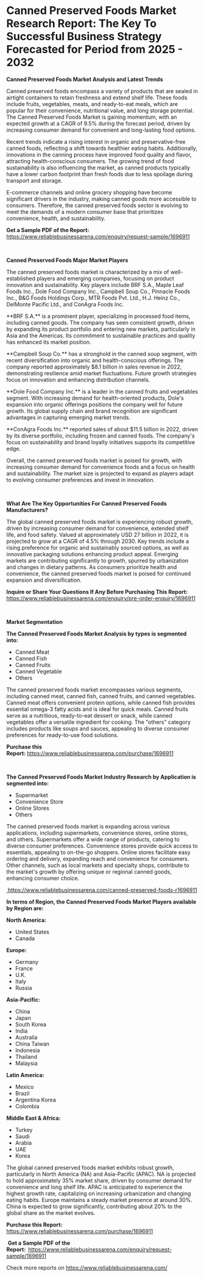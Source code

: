 <p><h1>Canned Preserved Foods Market Research Report: The Key To Successful Business Strategy Forecasted for Period from 2025 - 2032</h1></p><p><strong>Canned Preserved Foods Market Analysis and Latest Trends</strong></p>
<p><p>Canned preserved foods encompass a variety of products that are sealed in airtight containers to retain freshness and extend shelf life. These foods include fruits, vegetables, meats, and ready-to-eat meals, which are popular for their convenience, nutritional value, and long storage potential. The Canned Preserved Foods Market is gaining momentum, with an expected growth at a CAGR of 9.5% during the forecast period, driven by increasing consumer demand for convenient and long-lasting food options.</p><p>Recent trends indicate a rising interest in organic and preservative-free canned foods, reflecting a shift towards healthier eating habits. Additionally, innovations in the canning process have improved food quality and flavor, attracting health-conscious consumers. The growing trend of food sustainability is also influencing the market, as canned products typically have a lower carbon footprint than fresh foods due to less spoilage during transport and storage.</p><p>E-commerce channels and online grocery shopping have become significant drivers in the industry, making canned goods more accessible to consumers. Therefore, the canned preserved foods sector is evolving to meet the demands of a modern consumer base that prioritizes convenience, health, and sustainability.</p></p>
<p><strong>Get a Sample PDF of the Report:&nbsp;</strong> <a href="https://www.reliablebusinessarena.com/enquiry/request-sample/1696911?utm_campaign=1998&utm_medium=2&utm_source=Github&utm_content=ia&utm_term=08012025&utm_id=canned-preserved-foods">https://www.reliablebusinessarena.com/enquiry/request-sample/1696911</a></p>
<p>&nbsp;</p>
<p><strong>Canned Preserved Foods Major Market Players</strong></p>
<p><p>The canned preserved foods market is characterized by a mix of well-established players and emerging companies, focusing on product innovation and sustainability. Key players include BRF S.A., Maple Leaf Foods Inc., Dole Food Company Inc., Campbell Soup Co., Pinnacle Foods Inc., B&G Foods Holdings Corp., MTR Foods Pvt. Ltd., H.J. Heinz Co., DelMonte Pacific Ltd., and ConAgra Foods Inc.</p><p>**BRF S.A.** is a prominent player, specializing in processed food items, including canned goods. The company has seen consistent growth, driven by expanding its product portfolio and entering new markets, particularly in Asia and the Americas. Its commitment to sustainable practices and quality has enhanced its market position.</p><p>**Campbell Soup Co.** has a stronghold in the canned soup segment, with recent diversification into organic and health-conscious offerings. The company reported approximately $8.1 billion in sales revenue in 2022, demonstrating resilience amid market fluctuations. Future growth strategies focus on innovation and enhancing distribution channels.</p><p>**Dole Food Company Inc.** is a leader in the canned fruits and vegetables segment. With increasing demand for health-oriented products, Dole's expansion into organic offerings positions the company well for future growth. Its global supply chain and brand recognition are significant advantages in capturing emerging market trends.</p><p>**ConAgra Foods Inc.** reported sales of about $11.5 billion in 2022, driven by its diverse portfolio, including frozen and canned foods. The company's focus on sustainability and brand loyalty initiatives supports its competitive edge.</p><p>Overall, the canned preserved foods market is poised for growth, with increasing consumer demand for convenience foods and a focus on health and sustainability. The market size is projected to expand as players adapt to evolving consumer preferences and invest in innovation.</p></p>
<p>&nbsp;</p>
<p><strong>What Are The Key Opportunities For Canned Preserved Foods Manufacturers?</strong></p>
<p><p>The global canned preserved foods market is experiencing robust growth, driven by increasing consumer demand for convenience, extended shelf life, and food safety. Valued at approximately USD 27 billion in 2022, it is projected to grow at a CAGR of 4.5% through 2030. Key trends include a rising preference for organic and sustainably sourced options, as well as innovative packaging solutions enhancing product appeal. Emerging markets are contributing significantly to growth, spurred by urbanization and changes in dietary patterns. As consumers prioritize health and convenience, the canned preserved foods market is poised for continued expansion and diversification.</p></p>
<p><strong>Inquire or Share Your Questions If Any Before Purchasing This Report:</strong> <a href="https://www.reliablebusinessarena.com/enquiry/pre-order-enquiry/1696911?utm_campaign=1998&utm_medium=2&utm_source=Github&utm_content=ia&utm_term=08012025&utm_id=canned-preserved-foods">https://www.reliablebusinessarena.com/enquiry/pre-order-enquiry/1696911</a></p>
<p>&nbsp;</p>
<p><strong>Market Segmentation</strong></p>
<p><strong>The Canned Preserved Foods Market Analysis by types is segmented into:</strong></p>
<p><ul><li>Canned Meat</li><li>Canned Fish</li><li>Canned Fruits</li><li>Canned Vegetable</li><li>Others</li></ul></p>
<p><p>The canned preserved foods market encompasses various segments, including canned meat, canned fish, canned fruits, and canned vegetables. Canned meat offers convenient protein options, while canned fish provides essential omega-3 fatty acids and is ideal for quick meals. Canned fruits serve as a nutritious, ready-to-eat dessert or snack, while canned vegetables offer a versatile ingredient for cooking. The "others" category includes products like soups and sauces, appealing to diverse consumer preferences for ready-to-use food solutions.</p></p>
<p><strong>Purchase this Report:&nbsp;</strong><a href="https://www.reliablebusinessarena.com/purchase/1696911?utm_campaign=1998&utm_medium=2&utm_source=Github&utm_content=ia&utm_term=08012025&utm_id=canned-preserved-foods">https://www.reliablebusinessarena.com/purchase/1696911</a></p>
<p>&nbsp;</p>
<p><strong>The Canned Preserved Foods Market Industry Research by Application is segmented into:</strong></p>
<p><ul><li>Supermarket</li><li>Convenience Store</li><li>Online Stores</li><li>Others</li></ul></p>
<p><p>The canned preserved foods market is expanding across various applications, including supermarkets, convenience stores, online stores, and others. Supermarkets offer a wide range of products, catering to diverse consumer preferences. Convenience stores provide quick access to essentials, appealing to on-the-go shoppers. Online stores facilitate easy ordering and delivery, expanding reach and convenience for consumers. Other channels, such as local markets and specialty shops, contribute to the market's growth by offering unique or regional canned goods, enhancing consumer choice.</p></p>
<p><a href="https://www.reliablebusinessarena.com/canned-preserved-foods-r1696911?utm_campaign=1998&utm_medium=2&utm_source=Github&utm_content=ia&utm_term=08012025&utm_id=canned-preserved-foods">&nbsp;https://www.reliablebusinessarena.com/canned-preserved-foods-r1696911</a></p>
<p><strong>In terms of Region, the Canned Preserved Foods Market Players available by Region are:</strong></p>
<p>
    <p> <strong> North America: </strong>
        <ul>
            <li>United States</li>
            <li>Canada</li>
        </ul>
        </p> 
    <p> <strong> Europe: </strong>
        <ul>
            <li>Germany</li>
            <li>France</li>
            <li>U.K.</li>
            <li>Italy</li>
            <li>Russia</li>
        </ul>
        </p> 
    <p> <strong> Asia-Pacific: </strong>
        <ul>
            <li>China</li>
            <li>Japan</li>
            <li>South Korea</li>
            <li>India</li>
            <li>Australia</li>
            <li>China Taiwan</li>
            <li>Indonesia</li>
            <li>Thailand</li>
            <li>Malaysia</li>
        </ul>
        </p> 
    <p> <strong> Latin America: </strong>
        <ul>
            <li>Mexico</li>
            <li>Brazil</li>
            <li>Argentina Korea</li>
            <li>Colombia</li>
        </ul>
        </p> 
    <p> <strong> Middle East & Africa: </strong>
        <ul>
            <li>Turkey</li>
            <li>Saudi</li>
            <li>Arabia</li>
            <li>UAE</li>
            <li>Korea</li>
        </ul>
    </p>
    </p>
<p><p>The global canned preserved foods market exhibits robust growth, particularly in North America (NA) and Asia-Pacific (APAC). NA is projected to hold approximately 35% market share, driven by consumer demand for convenience and long shelf life. APAC is anticipated to experience the highest growth rate, capitalizing on increasing urbanization and changing eating habits. Europe maintains a steady market presence at around 30%. China is expected to grow significantly, contributing about 20% to the global share as the market evolves.</p></p>
<p><strong>Purchase this Report: </strong><a href="https://www.reliablebusinessarena.com/purchase/1696911?utm_campaign=1998&utm_medium=2&utm_source=Github&utm_content=ia&utm_term=08012025&utm_id=canned-preserved-foods">https://www.reliablebusinessarena.com/purchase/1696911</a></p>
<p>&nbsp;<strong>Get a Sample PDF of the Report:&nbsp;&nbsp;</strong><a href="https://www.reliablebusinessarena.com/enquiry/request-sample/1696911?utm_campaign=1998&utm_medium=2&utm_source=Github&utm_content=ia&utm_term=08012025&utm_id=canned-preserved-foods">https://www.reliablebusinessarena.com/enquiry/request-sample/1696911</a></p>
<p><strong></strong></p>
<p>Check more reports on <a href="https://www.reliablebusinessarena.com/?utm_campaign=1998&utm_medium=2&utm_source=Github&utm_content=ia&utm_term=08012025&utm_id=canned-preserved-foods">https://www.reliablebusinessarena.com/</a></p>
